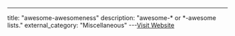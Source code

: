 ---
title: "awesome-awesomeness"
description: "awesome-* or *-awesome lists."
external_category: "Miscellaneous"
---[Visit Website](https://github.com/bayandin/awesome-awesomeness)

